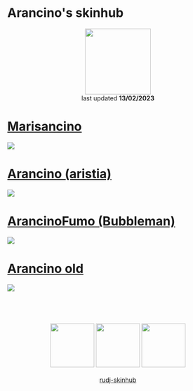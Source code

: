 # Arancino's skinhub
<p align="center">
<a href="https://osu.ppy.sh/users/11749789">
  <img src="https://a.ppy.sh/11749789"  
       width="150"
       height="150"></a>
<br>
last updated <b>13/02/2023</b>
</p>

# [Marisancino](https://github.com/rudj-skinhub/woal/raw/tyfh/player/arancino/Marisancino.osk)
[![](https://i.imgur.com/zQ5DUls.png)](https://github.com/rudj-skinhub/woal/raw/tyfh/player/arancino/Marisancino.osk)

# [Arancino (aristia)](https://github.com/rudj-skinhub/woal/raw/tyfh/player/arancino/Arancino%20(aristia).osk)
[![](https://i.imgur.com/ubT7Arh.jpeg)](https://github.com/rudj-skinhub/woal/raw/tyfh/player/arancino/Arancino%20(aristia).osk)

# [ArancinoFumo (Bubbleman)](https://github.com/rudj-skinhub/woal/raw/tyfh/player/arancino/ArancinoFumo%20(Bubbleman).osk)
[![](https://i.imgur.com/AKVTfXf.jpeg)](https://github.com/rudj-skinhub/woal/raw/tyfh/player/arancino/ArancinoFumo%20(Bubbleman).osk)

# [Arancino old](https://github.com/rudj-skinhub/woal/raw/tyfh/player/arancino/Arancino%20old.osk)
[![](https://i.imgur.com/Uv75qvA.jpeg)](https://github.com/rudj-skinhub/woal/raw/tyfh/player/arancino/Arancino%20old.osk)

#
<p align="center">
  <br></br>
  <a href="https://www.twitch.tv/arancinoo">
  <img src="https://i.imgur.com/HM030lk.png" 
       width="100" 
       height="100"></a>
  <a href="https://www.youtube.com/c/Arancinoo">
  <img src="https://i.imgur.com/YWbDUUy.png"  
       width="100" 
       height="100"></a>
  <a href="https://twitter.com/Arnacino">
  <img src="https://i.imgur.com/PUQ5uWf.png" 
       width="100" 
       height="100"></a>
  <br></br>
  <a href="README.md">rudj-skinhub</a>
 </p>
